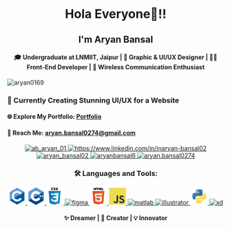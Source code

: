 <h1 align="center">Hola Everyone👋!!</h1>
<h2 align="center">I'm Aryan Bansal</h2>
<h4 align="center">🎓 Undergraduate at LNMIIT, Jaipur | 🎨 Graphic & UI/UX Designer | 👨‍💻 Front-End Developer | 📡 Wireless Communication Enthusiast</h4>

<p align="left">
  <img src="https://komarev.com/ghpvc/?username=aryan0169&label=Profile%20views&color=0e75b6&style=flat" alt="aryan0169" />
</p>

<h3 align="left">🚀 Currently Creating Stunning UI/UX for a Website</h3>

<h4 align="left">🌐 Explore My Portfolio: <a href="https://aryanbansal02.netlify.app/" target="_blank">Portfolio</a></h4>

<h4 align="left">📧 Reach Me: <a href="mailto:aryan.bansal0274@gmail.com">aryan.bansal0274@gmail.com</a></h4>

<p align="center">
  <a href="https://twitter.com/ab_aryan_01" target="_blank">
    <img src="https://raw.githubusercontent.com/rahuldkjain/github-profile-readme-generator/master/src/images/icons/Social/twitter.svg" alt="ab_aryan_01" height="30" width="40" />
  </a>
  <a href="https://linkedin.com/in/inaryan-bansal02" target="_blank">
    <img src="https://raw.githubusercontent.com/rahuldkjain/github-profile-readme-generator/master/src/images/icons/Social/linked-in-alt.svg" alt="https://www.linkedin.com/in/inaryan-bansal02" height="30" width="40" />
  </a>
  <a href="https://instagram.com/aryan_bansal02" target="_blank">
    <img src="https://raw.githubusercontent.com/rahuldkjain/github-profile-readme-generator/master/src/images/icons/Social/instagram.svg" alt="aryan_bansal02" height="30" width="40" />
  </a>
  <a href="https://www.behance.net/aryanbansal6" target="_blank">
    <img src="https://raw.githubusercontent.com/rahuldkjain/github-profile-readme-generator/master/src/images/icons/Social/behance.svg" alt="aryanbansal6" height="30" width="40" />
  </a>
  <a href="https://codeforces.com/profile/aryan.bansal0274" target="_blank">
    <img src="https://raw.githubusercontent.com/rahuldkjain/github-profile-readme-generator/master/src/images/icons/Social/codeforces.svg" alt="aryan.bansal0274" height="30" width="40" />
  </a>
</p>

<h3 align="center">🛠️ Languages and Tools:</h3>
<p align="center">
  <a href="https://www.cprogramming.com/" target="_blank">
    <img src="https://raw.githubusercontent.com/devicons/devicon/master/icons/c/c-original.svg" alt="c" width="40" height="40"/>
  </a>
  <a href="https://www.w3schools.com/cpp/" target="_blank">
    <img src="https://raw.githubusercontent.com/devicons/devicon/master/icons/cplusplus/cplusplus-original.svg" alt="cplusplus" width="40" height="40"/>
  </a>
  <a href="https://www.w3schools.com/css/" target="_blank">
    <img src="https://raw.githubusercontent.com/devicons/devicon/master/icons/css3/css3-original-wordmark.svg" alt="css3" width="40" height="40"/>
  </a>
  <a href="https://www.figma.com/" target="_blank">
    <img src="https://www.vectorlogo.zone/logos/figma/figma-icon.svg" alt="figma" width="40" height="40"/>
  </a>
  <a href="https://www.w3.org/html/" target="_blank">
    <img src="https://raw.githubusercontent.com/devicons/devicon/master/icons/html5/html5-original-wordmark.svg" alt="html5" width="40" height="40"/>
  </a>
  <a href="https://developer.mozilla.org/en-US/docs/Web/JavaScript" target="_blank">
    <img src="https://raw.githubusercontent.com/devicons/devicon/master/icons/javascript/javascript-original.svg" alt="javascript" width="40" height="40"/>
  </a>
  <a href="https://www.mathworks.com/" target="_blank">
    <img src="https://upload.wikimedia.org/wikipedia/commons/2/21/Matlab_Logo.png" alt="matlab" width="40" height="40"/>
  </a>
  <a href="https://www.adobe.com/in/products/illustrator.html" target="_blank">
    <img src="https://www.vectorlogo.zone/logos/adobe_illustrator/adobe_illustrator-icon.svg" alt="illustrator" width="40" height="40"/>
  </a>
  <a href="https://www.python.org" target="_blank">
    <img src="https://raw.githubusercontent.com/devicons/devicon/master/icons/python/python-original.svg" alt="python" width="40" height="40"/>
  </a>
  <a href="https://www.adobe.com/products/xd.html" target="_blank">
    <img src="https://cdn.worldvectorlogo.com/logos/adobe-xd.svg" alt="xd" width="40" height="40"/>
  </a>
</p>

<h4 align="center">✨ Dreamer | 🌟 Creator | 💡 Innovator</h4>
